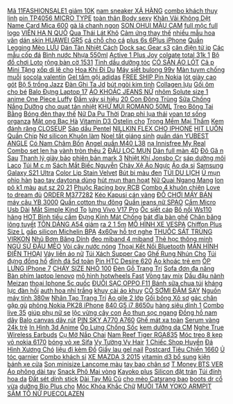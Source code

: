 [ Mã 11FASHIONSALE1 giảm 10K](https://cuahang5.github.io/p0/197/91/ma-11fashionsale1-giam-10k-don-50k-quan-lot-ren-sexy-cao-cap-r55-mua-hang-online/) [ nam sneaker XẢ HÀNG](https://cuahang4.github.io/p0/133/221/nam-sneaker-xa-hanggiay-the-thao-nam-2021-tang-chieu-cao-5-cm-giay-sneaker-nam-2021-bb01-mua-hang-online/) [combo khách thuy linh](https://cuahang7.github.io/p0/47/320/combo-khach-thuy-linh-mua-hang-online/) [ pin TP4056 MICRO TYPE](https://cuahang5.github.io/p0/197/651/mach-sac-pin-tp4056-micro-type-c-mini-mua-hang-online/) [ toàn thân Body sexy](https://cuahang5.github.io/p0/199/358/tat-luoi-toan-than-body-sexy-quyen-ru-hang-cao-cap-gia-re-cosplay-phong-ngu-mua-hang-online/) [ Khăn Vải Không Dệt](https://cuahang7.github.io/p0/35/879/khan-vai-khong-det-380gsm-mua-hang-online/) [ Name Card Mica 600](https://cuahang7.github.io/p0/14/458/hop-mica-name-card-mica-600-suremark-mua-hang-online/) [ gà lá chanh ngon](https://cuahang4.github.io/p0/104/752/15kg-kho-ga-la-chanh-ngon-loai-1-dat-vsattp-mua-hang-online/) [ SON OHUI MÀU CAM](https://cuahang4.github.io/p0/146/293/son-ohui-mau-cam-ow11-mua-hang-online/) [ full mộc full logo](https://cuahang10.github.io/p0/2/668/po-4road-phap-full-moc-full-logo-cho-ab-click-vario-sh-dochoixemay-mua-hang-online/) [ VIÊN HA N QUÔ](https://cuahang10.github.io/p0/10/926/tha-bon-cau-vien-han-quoc-mua-hang-online/) [ Qua Thái Lát Khô](https://cuahang7.github.io/p0/21/769/kho-qua-thai-lat-kho-100g-mua-hang-online/) [ Cảm ứng thay thế](https://cuahang7.github.io/p0/45/500/cam-ung-thay-the-samsung-galaxy-j1-mini-mua-hang-online/) [ nhiều mẫu hoa văn](https://cuahang10.github.io/p0/28/692/giay-decal-dan-kinh-ed-loai-day-cao-cap-de-can-dan-kinh-3d-trang-tri-nhieu-mau-hoa-van-tu-chon-90cmx50cm-mua-hang-online/) [ dán skin HUAWEI GR5](https://cuahang4.github.io/p0/101/66/hot-sale-mieng-dan-skin-huawei-gr5-2017-mua-hang-online/) [ cá chỗ cho cá](https://cuahang7.github.io/p0/18/939/1kg-da-nham-thach-vat-lieu-loc-nuoc-thuy-sinh-lam-trang-tri-ho-ca-cho-cho-catep-an-nap-mua-hang-online/) [ plus 6s 6Plus iPhone](https://cuahang10.github.io/p0/3/720/mirror-casetifyop-case-iphone-12-pro-max-11-pro-max-8-plus-7-plus-6s-6plus-iphone-xr-se2020-xs-max-x-12mini-12promax-dien-thoai-cho-mua-hang-online/) [ Quần Legging Mèo LƯU](https://cuahang5.github.io/p0/167/575/quan-legging-meo-luu-y-47k-mua-hang-online/) [ Dán Tản Nhiệt Cách](https://cuahang10.github.io/p0/19/606/keo-dan-tan-nhiet-cach-dien-silicone-tm705-mua-hang-online/) [Dock sạc Gear s3](https://cuahang10.github.io/p0/12/767/dock-sac-gear-s3-mua-hang-online/) [cân điện tử ip](https://cuahang10.github.io/p0/29/747/can-dien-tu-ip-mua-hang-online/) [Các mẫu cốp đá](https://cuahang4.github.io/p0/114/303/cac-mau-cop-da-mua-hang-online/) [Bình nước Nhựa 550ml](https://cuahang4.github.io/p0/102/886/binh-nuoc-nhua-550ml-mua-hang-online/) [ Active 1 Plus Joy](https://cuahang10.github.io/p0/30/41/si-op-vsmart-live-4-live-star-star-3-active-3-active-1-plus-joy-2-plus-joy-4-joy3-joy-1-plus-bee-bee-3-mua-hang-online/) [ colgate total 31k 1](https://cuahang12.github.io/p0/102/995/combo-6-hop-colgate-total-31k-1-hop-mua-hang-online/) [ Bộ đồ chơi Loto](https://cuahang7.github.io/p0/13/311/bo-do-choi-loto-bingo-lotto-mua-hang-online/) [ rộng bàn cờ 1531](https://cuahang4.github.io/p0/108/47/ao-phong-nu-form-rong-ban-co-1531-jem-closet-mua-hang-online/) [ Tinh dầu dưỡng tóc](https://cuahang5.github.io/p0/182/199/tinh-dau-duong-toc-macadamia-mua-hang-online/) [ CÓ SẴN ÁO LÓT](https://cuahang4.github.io/p0/147/974/co-san-ao-lot-long-dang-ngan-mua-hang-online/) [ Câ p Mini Tặng](https://cuahang5.github.io/p0/161/454/nhieu-mau-thac-khoi-tram-huong-dot-tram-cao-cap-mini-tang-tram-khoi-nguoc-mua-hang-online/) [ xốp di lê cho](https://cuahang7.github.io/p0/1/977/ao-bong-xop-di-le-cho-be-mua-hang-online/) [ Hoa Khi Đi Du](https://cuahang5.github.io/p0/170/954/chai-nhua-rong-dang-xit-dung-tich-20ml-dung-de-dung-nuoc-hoa-khi-di-du-lich-mua-hang-online/) [Máy siết bulong 99v](https://cuahang7.github.io/p0/2/32/may-siet-bulong-99v-mua-hang-online/) [ Màn tuym chống muỗi](https://cuahang5.github.io/p0/191/528/man-tuym-chong-muoi-1m8x2m-mua-hang-online/) [socola valentin](https://cuahang5.github.io/p0/182/547/socola-valentin-mua-hang-online/) [ Gel tắm gội adidas](https://cuahang7.github.io/p0/44/781/gel-tam-goi-adidas-danh-cho-nam-mua-hang-online/) [ FREE SHIP Pin Nokia](https://cuahang5.github.io/p0/165/7/free-ship-pin-nokia-bl-5c4c-xin-3-mua-hang-online/) [ lót giày cao gót](https://cuahang4.github.io/p0/133/377/mieng-lot-giay-cao-got-cho-nam-mua-hang-online/) [ Bộ 5 trống Jazz](https://cuahang10.github.io/p0/25/587/bo-5-trong-jazz-drum-mua-hang-online/) [ Đàn Ghi Ta Jd](https://cuahang4.github.io/p0/112/384/phu-kien-dan-ghi-ta-jd-01-mua-hang-online/) [ bút ngòi kim tinh](https://cuahang4.github.io/p0/122/936/but-thay-anh-sh056-but-ngoi-kim-tinh-em-tron-mua-hang-online/) [Collagen lựu](https://cuahang7.github.io/p0/40/130/collagen-luu-mua-hang-online/) [ Gối ôm cho bé](https://cuahang10.github.io/p0/9/110/goi-om-cho-be-hinh-thu-mua-hang-online/) [ Balo Đựng Laptop 17](https://cuahang12.github.io/p0/104/752/balo-dung-laptop-173-inch-mark-ryden-mr9031-thiet-ke-chong-tham-nuoc-chat-luong-cao-mua-hang-online/) [ÁO KHOÁC JEANS NỮ](https://cuahang4.github.io/p0/118/992/ao-khoac-jeans-nu-mua-hang-online/) [ nhôm Solute size 1](https://cuahang4.github.io/p0/141/325/nieng-nhom-solute-size-14-17-dung-xe-so-mua-hang-online/) [ anime One Piece Luffy](https://cuahang4.github.io/p0/120/247/moc-khoa-day-ruy-bang-hai-mat-hinh-nhan-vat-anime-one-piece-luffy-zoro-sanji-nami-mua-hang-online/) [Đầm váy si hiệu](https://cuahang5.github.io/p0/198/91/dam-vay-si-hieu-mua-hang-online/) [ 20 Con Đông Trùng](https://cuahang7.github.io/p0/30/675/combo-20-con-dong-trung-ha-thao-nguyen-con-2g-con-mua-hang-online/) [ Sữa Chống Nắng Dưỡng](https://cuahang5.github.io/p0/195/181/ma-fmcgmall-8-don-250k-sua-chong-nang-duong-da-anessa-perfect-uv-spf50pa-60ml-mua-hang-online/) [ cho quạt tản nhiệt](https://cuahang4.github.io/p0/122/35/ngam-lap-socket-2011-narrow-ilm-hinh-chu-nhat-cho-quat-tan-nhiet-coolermaster-t400i-mua-hang-online/) [ KHỬ MÙI ROMANO 50ML](https://cuahang10.github.io/p0/25/877/lan-khu-mui-romano-50ml-vip-mua-hang-online/) [ Treo Bông Tai Bằng](https://cuahang10.github.io/p0/15/321/gia-treo-bong-tai-bang-nhua-mua-hang-online/) [ Bóng đèn thay thế](https://cuahang5.github.io/p0/197/75/combo-3-bong-den-thay-the-cua-den-xong-tinh-dau-mua-hang-online/) [ Nữ Da Pu Thời](https://cuahang5.github.io/p0/167/317/tui-xach-nu-da-pu-thoi-trang-han-mua-hang-online/) [Drap phi lụa thái](https://cuahang5.github.io/p0/185/698/drap-phi-lua-thai-mua-hang-online/) [ voan tơ sống organza](https://cuahang5.github.io/p0/181/46/ma-11fashionsale1-giam-10k-don-50k-vai-voan-to-song-organza-ong-anh-nhieu-mau-may-vay-dam-so-mi-mua-hang-online/) [ Mật ong Bạc Hà](https://cuahang12.github.io/p0/109/768/mat-ong-bac-ha-470g-honeco-mua-hang-online/) [ Vitamin D3 Ostelin cho](https://cuahang7.github.io/p0/16/58/vitamin-d3-ostelin-cho-be-mua-hang-online/) [ Trọng Mềm Mại Thấm](https://cuahang5.github.io/p0/159/912/chinh-hang-dvy-khan-tam-soi-tre-bamboo-sang-trong-mem-mai-tham-hut-nhanh-khong-hoi-nhot-khong-phai-mau-mua-hang-online/) [ Kem đánh răng CLOSEUP](https://cuahang4.github.io/p0/100/686/kem-danh-rang-closeup-30g-mua-hang-online/) [Sáp dầu Pentel](https://cuahang10.github.io/p0/12/950/sap-dau-pentel-mua-hang-online/) [ NILLKIN FLEX CHO IPHONE](https://cuahang5.github.io/p0/159/62/op-lung-nillkin-flex-cho-iphone-11-pro-mua-hang-online/) [ HIT LUÔN Quần Chip](https://cuahang4.github.io/p0/118/829/hot-hit-luon-quan-chip-gan-muji-mua-hang-online/) [ Nơ silicon Khuôn làm](https://cuahang7.github.io/p0/3/997/khuon-no-silicon-khuon-lam-charm-no-mua-hang-online/) [ Noel tất giáng sinh](https://cuahang5.github.io/p0/178/775/tat-noel-tat-giang-sinh-tn122-mua-hang-online/) [ quần dán YUBEST ANGLE](https://cuahang5.github.io/p0/156/281/bim-quandan-yubest-angle-noi-dia-trung-s90-dan-m84-dan-l78-dan-l78-quan-xl72-quan-xxl66-quan-mua-hang-online/) [ Có Nam Châm Bốn](https://cuahang10.github.io/p0/2/943/khung-anh-chat-lieu-acrylic-mau-trong-suot-co-nam-cham-bon-goc-giua-chac-chan-mua-hang-online/) [ Angel quần M40 L38](https://cuahang4.github.io/p0/110/57/bim-angel-quan-m40l38xl36-mua-hang-online/) [ nạ Innisfree My Real](https://cuahang5.github.io/p0/155/15/mat-na-innisfree-my-real-squeeze-mask-mua-hang-online/) [ Combo set len ha](https://cuahang12.github.io/p0/105/551/combo-set-len-ha-nguyen-mua-hang-online/) [ vành tròn thêu 2](https://cuahang5.github.io/p0/182/354/mu-bucket-nu-mu-vanh-tron-theu-2-mat-phong-cach-ulzang-unisex-mua-hang-online/) [ĐẦU LỌC MỤN](https://cuahang7.github.io/p0/32/395/dau-loc-mun-mua-hang-online/) [ Dán full màn 4D](https://cuahang5.github.io/p0/153/450/dan-full-man-4d-cho-samsung-note-10-pro-mua-hang-online/) [ Đô Gă n Sau](https://cuahang10.github.io/p0/25/503/moc-treo-do-gan-sau-ghe-o-to-da-nang-tien-loi-mua-hang-online/) [ Thanh lý giày bảo](https://cuahang10.github.io/p0/10/965/thanh-ly-giay-bao-ho-nam-mua-hang-online/) [ phiên bản mark 3](https://cuahang7.github.io/p0/31/601/tai-nghe-gaming-nhet-tai-plextone-g25-phien-ban-mark-3-3-bo-tools-chinh-hang-tai-nghe-gaming-cho-dien-thoai-mua-hang-online/) [ Nhiệt Khí Jonsbo Cr](https://cuahang7.github.io/p0/34/514/tan-nhiet-khi-jonsbo-cr-1000-rgb-mua-hang-online/) [ sáp dưỡng môi Laco](https://cuahang4.github.io/p0/105/326/son-sap-duong-moi-laco-10g-mua-hang-online/) [ Túi M c m](https://cuahang5.github.io/p0/168/213/tui-m-c-m-hang-sale-mua-hang-online/) [ Sách Mắt Biếc Nguyễn](https://cuahang10.github.io/p0/9/881/sach-mat-biec-nguyen-nhat-anh-tai-ban-2019-mua-hang-online/) [ Chảy Xệ Áo Ngực](https://cuahang7.github.io/p0/3/39/ao-lot-cho-con-bu-chong-chay-xe-ao-nguc-cho-me-bau-sieu-hot-7002-mua-hang-online/) [Áo dạ si](https://cuahang7.github.io/p0/23/531/ao-da-si-mua-hang-online/) [ Samsung Galaxy S21 Ultra](https://cuahang5.github.io/p0/188/880/op-dien-thoai-chong-soc-co-nhan-do-tu-tinh-cho-samsung-galaxy-s21-ultra-s21-plus-gia-do-mua-hang-online/) [ Color Lip Stain Velvet](https://cuahang10.github.io/p0/0/349/son-apieu-color-lip-stain-velvet-tint-mua-hang-online/) [ Bút bi màu đen](https://cuahang4.github.io/p0/136/256/but-bi-mau-den-ngoi-nho-mua-hang-online/) [TÚI DU LỊCH](https://cuahang7.github.io/p0/28/403/tui-du-lich-mua-hang-online/) [ Ủ mụn ohio hàn](https://cuahang12.github.io/p0/109/28/u-mun-ohio-han-quoc-mua-hang-online/) [ bao tay daytona dùng](https://cuahang7.github.io/p0/32/730/combo-cum-tang-toc-domino-2-cum-cong-tac-fz-passing-trai-va-phai-tang-bao-tay-daytona-dung-cho-tat-ca-mau-xe-hien-na-mua-hang-online/) [ hút mụn than hoạt](https://cuahang12.github.io/p0/109/12/gel-hut-mun-than-hoat-tinh-mua-hang-online/) [ Nữ Quai Ngang Mang](https://cuahang10.github.io/p0/15/548/dep-di-trong-nha-van-phong-spa-khach-san-dep-nu-quai-ngang-mang-trong-nha-tam-hang-xuat-nhat-chong-tron-truot-dk05-mua-hang-online/) [ lon pô k1 màu](https://cuahang7.github.io/p0/26/271/lon-po-k1-mau-trang-mua-hang-online/) [ aut sz 20 21](https://cuahang4.github.io/p0/135/16/boot-hm-aut-sz-20-21-newtag-mua-hang-online/) [ Phuộc Racing boy RCB](https://cuahang7.github.io/p0/46/857/phuoc-racing-boy-rcb-db-2-line-2020-winner-150-sonic-150-mua-hang-online/) [ Combo 4 khuôn chiên](https://cuahang5.github.io/p0/170/802/combo-4-khuon-chien-trung-mua-hang-online/) [ Love to dream đủ](https://cuahang5.github.io/p0/197/547/nhong-love-to-dream-du-size-mua-hang-online/) [ORDER M377282](https://cuahang5.github.io/p0/197/118/order-m377282-mua-hang-online/) [ Kéo Kapusi cán vàng](https://cuahang7.github.io/p0/47/937/keo-kapusi-can-vang-tay-anh-kim-sieu-sac-ben-k80-mua-hang-online/) [ ĐỒ CHƠI MÁY BÁN](https://cuahang10.github.io/p0/14/935/do-choi-may-ban-nuoc-tu-dong-no801-kem-anh-that-va-clip-mua-hang-online/) [ máy câu YB 3000](https://cuahang5.github.io/p0/156/504/may-cau-yb-3000-7000-mua-hang-online/) [ Quần cotton thu đông](https://cuahang12.github.io/p0/111/392/quan-cotton-thu-dong-cho-be-trai-mua-hang-online/) [ Quần jeans nữ SPAO](https://cuahang5.github.io/p0/177/242/quan-jeans-nu-spao-denim-mua-hang-online/) [ Cắm Micro Usb Dài](https://cuahang7.github.io/p0/3/227/cap-sac-kuulaa-cho-xiaomi-redmi-7-giac-cam-micro-usb-dai-30cm-mua-hang-online/) [ Mắt Simple Kind To](https://cuahang10.github.io/p0/6/602/lan-mat-simple-kind-to-eyes-revitalising-15ml-mua-hang-online/) [ lưng Vivo V17 Pro](https://cuahang4.github.io/p0/141/301/op-lung-vivo-v17-pro-hinh-3d-mua-hang-online/) [Ốc siết cáp](https://cuahang4.github.io/p0/127/386/oc-siet-cap-mua-hang-online/) [Bố nồi Ws110 hãng](https://cuahang5.github.io/p0/177/690/bo-noi-ws110-hang-mua-hang-online/) [ HOT Bình tiểu cầm](https://cuahang5.github.io/p0/162/987/hot-binh-tieu-cam-tay-mua-hang-online/) [ Đựng Kính Mát Chống](https://cuahang5.github.io/p0/159/502/tui-dung-kinh-mat-chong-bui-tien-dung-mua-hang-online/) [ bát đĩa bàn ghế](https://cuahang4.github.io/p0/148/635/khan-lau-da-nang-lau-bep-bat-dia-ban-ghe-2-mat-sieu-mem-min-tham-hut-totkhang-khuan-1chiec-mua-hang-online/) [Chăn băng lông tuyết](https://cuahang7.github.io/p0/48/694/chan-bang-long-tuyet-mua-hang-online/) [ TÔN DÁNG A54 giảm](https://cuahang4.github.io/p0/123/698/xa-kho-giay-cao-got-ho-eo-da-mem-ton-dang-a54-giam-1-size-mua-hang-online/) [ ra 2 1 5m](https://cuahang5.github.io/p0/151/604/day-loa-av-2-ra-2-15m-gia-re-dailyphukien-mua-hang-online/) [ MÔ HÌNH XE VESPA](https://cuahang5.github.io/p0/171/714/mo-hinh-xe-vespa-mini-decor-mua-hang-online/) [ Chiffon Plus Size L](https://cuahang4.github.io/p0/124/154/dam-chiffon-plus-size-l-5xl-mua-hang-online/) [ gấp silicon Michelin BPA](https://cuahang10.github.io/p0/13/333/ly-gap-silicon-michelin-bpa-free-mua-hang-online/) [ 4x60w hỗ trợ nghe](https://cuahang5.github.io/p0/161/687/may-nghe-nhac-mp3-4x60w-ho-tro-nghe-radio-fm-12v-aux-bluetooth-cho-xe-hoi-mua-hang-online/) [ THUỐC SÁT TRÙNG VIRKON](https://cuahang4.github.io/p0/117/412/thuoc-sat-trung-virkon-s-mua-hang-online/) [ Nhũ Bơm Băng Dính](https://cuahang5.github.io/p0/173/897/set-bong-chu-happy-birthday-50-bong-nhu-bom-bang-dinh-bong-mua-hang-online/) [ đeo miband 4 miband](https://cuahang7.github.io/p0/46/866/day-deo-miband-4-miband-3-da-pu-vien-cscong-day-deo-thay-the-mi-band-3-mi-band-4-da-pu-van-tf-chinh-hang-mijobs-mua-hang-online/) [ Thẻ học thông minh](https://cuahang4.github.io/p0/146/570/sieu-sale-the-hoc-thong-minh-flash-card-song-ngu-anh-viet-mua-hang-online/) [ NGỦ SỨ ĐẦU MÈO](https://cuahang4.github.io/p0/102/393/chat-luong-cao-nha-ngu-su-dau-meo-size-nho-san-pham-ban-chay-mua-hang-online/) [ Vòi cây nước nóng](https://cuahang10.github.io/p0/8/368/voi-cay-nuoc-nong-lanh-kangaroo-chuyen-dung-mua-hang-online/) [ Thoại Kết Nối Bluetooth](https://cuahang10.github.io/p0/0/491/gay-chup-anh-selfie-kaxoe-cho-dien-thoai-ket-noi-bluetooth-khong-day-mua-hang-online/) [ MÀN HÌNH ĐIỆN THOẠI](https://cuahang5.github.io/p0/195/922/kinh-phong-dai-man-hinh-dien-thoai-3d-mua-hang-online/) [Váy liền áo nữ](https://cuahang5.github.io/p0/171/758/vay-lien-ao-nu-mua-hang-online/) [ Túi Xách Supper Cao](https://cuahang4.github.io/p0/111/38/tui-xach-supper-cao-cap-mua-hang-online/) [ Ghế Rung Nhún Cho](https://cuahang10.github.io/p0/8/424/ghe-rung-nhun-cho-be-mua-hang-online/) [Túi đựng đồng hồ](https://cuahang7.github.io/p0/39/19/tui-dung-dong-ho-mua-hang-online/) [ đính đá 5d toàn](https://cuahang10.github.io/p0/0/864/tranh-dinh-da-5d-toan-bo-tranh-hanh-phuc-mua-hang-online/) [ Pin HTC Desire 620](https://cuahang5.github.io/p0/191/266/pin-htc-desire-620-620g-bope6100-mua-hang-online/) [Áo khoác trẻ em](https://cuahang5.github.io/p0/156/907/ao-khoac-tre-em-mua-hang-online/) [ ỐP LƯNG IPhone 7](https://cuahang4.github.io/p0/120/2/5k-op-lung-iphone-7-plus-mua-hang-online/) [ CHÁY SIZE NHỎ 100](https://cuahang4.github.io/p0/100/35/com-chay-size-nho-100-garm-mua-hang-online/) [ Đèn Gỗ Trang Trí](https://cuahang5.github.io/p0/186/684/den-go-trang-tri-t099-mua-hang-online/) [Sofa đơn đa năng](https://cuahang4.github.io/p0/101/787/sofa-don-da-nang-mua-hang-online/) [ Bàn phím laptop lenovo](https://cuahang5.github.io/p0/191/451/ban-phim-laptop-lenovo-100s-mua-hang-online/) [ mô hình hotwheels Fast](https://cuahang5.github.io/p0/178/141/xe-mo-hinh-hotwheels-fastfurious-premium-mua-hang-online/) [Vòng tay mix](https://cuahang12.github.io/p0/109/302/vong-tay-mix-mua-hang-online/) [ Dầu đậu nành Meizan](https://cuahang4.github.io/p0/142/804/dau-dau-nanh-meizan-1l-mua-hang-online/) [ thoại Iphone 5c quốc](https://cuahang4.github.io/p0/142/476/dien-thoai-iphone-5c-quoc-te-32gb-mua-hang-online/) [ĐUÔI SẠC OPPO F11](https://cuahang12.github.io/p0/105/423/duoi-sac-oppo-f11-mua-hang-online/) [ Bánh sữa chua túi](https://cuahang4.github.io/p0/147/112/banh-sua-chua-tui-05kg-mua-hang-online/) [ kháng lực đàn hồi](https://cuahang4.github.io/p0/126/283/day-khang-luc-dan-hoi-dung-de-tap-the-duc-mua-hang-online/) [ auth hoa nhí trắng](https://cuahang4.github.io/p0/136/766/vay-zara-auth-hoa-nhi-trang-newtag-mua-hang-online/) [ khuy cài áo khuy](https://cuahang4.github.io/p0/121/572/set-10-khuy-cai-ao-khuy-bam-xinh-mua-hang-online/) [ CỔ SƠMI ĐẦM SAY](https://cuahang7.github.io/p0/13/831/dam-xinh-caro-bo-thun-o-sau-lung-co-somi-dam-say-dress-kem-anh-trai-san-mua-hang-online/) [ Nguồn máy tính 380w](https://cuahang5.github.io/p0/192/451/nguon-may-tinh-380w-450w-550w-nguon-thuong-mua-hang-online/) [ Nhân Tạo Trang Trí](https://cuahang4.github.io/p0/132/678/cay-thong-nhan-tao-trang-tri-van-phong-mua-hang-online/) [ Áo gile 2 lớp](https://cuahang7.github.io/p0/17/363/ao-gile-2-lop-soc-miomio-mua-hang-online/) [ Gối bông Xô sơ](https://cuahang5.github.io/p0/178/548/goi-bong-xo-so-sinh-uala-2020-mua-hang-online/) [ gác chân gập gù](https://cuahang7.github.io/p0/43/303/gac-chan-gap-gu-sirius-mua-hang-online/) [ phỏng Nokia PK28 iPhone](https://cuahang4.github.io/p0/132/344/freeship-tu-50k-op-lung-kinh-mo-phong-nokia-pk28-iphone-66s-6-plus-6s-plus-7-8-7plus-8plus-xxsxs-max-mua-hang-online/) [ 840 G5 i7 8650u](https://cuahang10.github.io/p0/26/674/laptop-hp-840-g5-i7-8650u-8g-256g-14in-full-hd-mua-hang-online/) [ hàng siêu dính 1](https://cuahang5.github.io/p0/195/775/bang-keo-dong-hang-sieu-dinh-1-cay-6-cuon-1kgcay-chat-luong-cao-dong-goi-hang-hoa-cuc-chac-chan-mua-hang-online/) [Combo live 35](https://cuahang10.github.io/p0/24/66/combo-live-35-mua-hang-online/) [ giúp phụ nữ se](https://cuahang5.github.io/p0/152/173/xong-vung-kin-thao-duoc-8-thao-duoc-tu-nhien-giup-phu-nu-se-khit-hong-hao-het-mui-goi-10-20-tui-loc-mua-hang-online/) [ lộc vừng cây con](https://cuahang10.github.io/p0/12/262/cay-loc-vung-cay-con-20k-mua-hang-online/) [Áo thun sọc ngang](https://cuahang5.github.io/p0/188/44/ao-thun-soc-ngang-mua-hang-online/) [ Đồng hồ nam dây](https://cuahang5.github.io/p0/184/531/dong-ho-nam-day-da-orient-fac0000bw0-mua-hang-online/) [Balo canvas dây rút](https://cuahang4.github.io/p0/100/522/balo-canvas-day-rut-mua-hang-online/) [PIN SKY A770 A760](https://cuahang5.github.io/p0/189/81/pin-sky-a770-a760-mua-hang-online/) [ Ghế mát xa toàn](https://cuahang4.github.io/p0/115/476/ghe-mat-xa-toan-vung-healthcare-vip-mua-hang-online/) [ Serum vàng 24k trẻ](https://cuahang10.github.io/p0/25/714/serum-vang-24k-tre-hoa-da-mua-hang-online/) [ In Hình 3d Anime](https://cuahang12.github.io/p0/110/170/ao-hoodie-in-hinh-3d-anime-my-hero-academia-mua-hang-online/) [ Ốp Lưng Chống Sốc](https://cuahang12.github.io/p0/104/498/op-lung-chong-soc-uag-google-pixel-4-pixel-4xl-mua-hang-online/) [kem dưỡng da CM](https://cuahang4.github.io/p0/126/856/kem-duong-da-cm-mua-hang-online/) [ Nghe True Wireless Earbuds](https://cuahang5.github.io/p0/198/532/tai-nghe-true-wireless-earbuds-soundpeats-trueair-mua-hang-online/) [ Cụ Mở Nắp Chai](https://cuahang7.github.io/p0/9/491/dung-cu-mo-nap-chai-tien-loi-mua-hang-online/) [ Nam Reef Tiger RGA835](https://cuahang4.github.io/p0/100/491/dong-ho-nam-reef-tiger-rga835-yby-mua-hang-online/) [ Móc treo 8 kẹp](https://cuahang7.github.io/p0/17/37/moc-treo-8-kep-chu-a-mua-hang-online/) [vỏ nokia 6170](https://cuahang7.github.io/p0/16/723/vo-nokia-6170-mua-hang-online/) [ bóng vỏ xe Sifa](https://cuahang5.github.io/p0/152/717/xit-bong-vo-xe-sifa-473m-mua-hang-online/) [ Vy Tường Vy Hair](https://cuahang10.github.io/p0/9/615/combo-duong-toc-vy-tuong-vy-hair-care-mua-hang-online/) [ 1 Chiếc Shop Huyền](https://cuahang4.github.io/p0/132/525/gia-goc-ban-chai-danh-rang-han-quoc-127-1-chiec-shop-huyen-tit-mua-hang-online/) [ Đá Hình Xương Chó](https://cuahang5.github.io/p0/189/705/khuon-silicon-lam-da-hinh-xuong-cho-mini-mua-hang-online/) [ liệu đi kèm Đồ](https://cuahang12.github.io/p0/110/315/bong-vai-cho-be-bo-khoi-vai-vui-nhon-co-hoc-lieu-di-kem-do-choi-khoi-vai-pipo-mua-hang-online/) [ Giấy lau gel nail](https://cuahang7.github.io/p0/14/691/sieu-sale-giay-lau-gel-nail-cung-mua-hang-online/) [ Postcard Tiêu Chiến 1660](https://cuahang7.github.io/p0/41/221/postcard-tieu-chien-1660-anh-mua-hang-online/) [Ủ tóc garnier](https://cuahang7.github.io/p0/19/199/u-toc-garnier-mua-hang-online/) [Combo khách sỉ](https://cuahang12.github.io/p0/111/32/combo-khach-si-mua-hang-online/) [ XE MAZDA 3 2015](https://cuahang5.github.io/p0/154/351/chan-nang-theo-xe-mazda-3-2015-2019-mua-hang-online/) [ vitamin d3 bổ sung](https://cuahang5.github.io/p0/159/988/mau-moi-dflouretten-vitamin-d3-bo-sung-cho-tre-tu-so-sinh-mua-hang-online/) [ kiện bánh xe cửa](https://cuahang7.github.io/p0/5/904/bo-phu-kien-banh-xe-cua-lua-ray-treo-chat-lieu-inox-sd5003-mua-hang-online/) [ Son minisize Lancome màu](https://cuahang4.github.io/p0/115/234/son-minisize-lancome-mau-378-mua-hang-online/) [ tay bao chân sơ](https://cuahang4.github.io/p0/129/293/nous-mu-bao-tay-bao-chan-so-sinh-mua-hang-online/) [ T Money BTS VER](https://cuahang4.github.io/p0/105/135/t-money-bts-ver-moi-mua-hang-online/) [Áo phông dài tay](https://cuahang5.github.io/p0/151/173/ao-phong-dai-tay-mua-hang-online/) [ Snack Phô Mai vòng](https://cuahang7.github.io/p0/19/194/snack-pho-mai-vong-snack-muc-miaow-miaow-bim-bim-gion-vitamin-house-mua-hang-online/) [Kayoko plus](https://cuahang7.github.io/p0/12/495/kayoko-plus-mua-hang-online/) [Silicon đặt trán](https://cuahang7.github.io/p0/24/574/silicon-dat-tran-mua-hang-online/) [ Túi đính hoa da](https://cuahang7.github.io/p0/18/340/tui-dinh-hoa-da-that-mua-hang-online/) [ Đất sét dính stick](https://cuahang10.github.io/p0/24/151/dat-set-dinh-stick-tack-mua-hang-online/) [ Dài Tay Mũ Củ](https://cuahang10.github.io/p0/28/815/bo-dai-tay-cho-be-bo-len-tam-dai-tay-mu-cu-toi-chat-len-tam-cao-cap-form-sieu-dep-be-mac-ngu-bao-am-mua-hang-online/) [ cho mèo Catsrang bao](https://cuahang10.github.io/p0/21/75/ma-1511fmcgsale-giam-8-don-500k-thuc-an-hat-cho-meo-catsrang-bao-5kg-mua-hang-online/) [ boots dr cổ vừa](https://cuahang4.github.io/p0/103/93/giay-boots-dr-co-vua-den-mua-hang-online/) [ dưỡng Bio Plus cho](https://cuahang7.github.io/p0/29/696/vitamin-bo-sung-dinh-duong-bio-plus-cho-cho-meo-mua-hang-online/) [Móc Khóa Khắc Chữ](https://cuahang4.github.io/p0/141/706/moc-khoa-khac-chu-mua-hang-online/) [ MUỐI TẮM YOKO ARMPIT](https://cuahang5.github.io/p0/179/934/muoi-tam-yoko-armpit-bikini-area-mua-hang-online/) [ SÂM TỐ NỮ PUECOLAZEN](https://cuahang7.github.io/p0/20/358/sam-to-nu-puecolazen-hop-3lo-mua-hang-online/) 